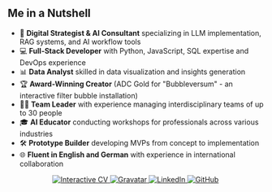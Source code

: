 ## Me in a Nutshell

- 🧠 **Digital Strategist & AI Consultant** specializing in LLM implementation, RAG systems, and AI workflow tools
- 💻 **Full-Stack Developer** with Python, JavaScript, SQL expertise and DevOps experience
- 📊 **Data Analyst** skilled in data visualization and insights generation
- 🏆 **Award-Winning Creator** (ADC Gold for "Bubbleversum" - an interactive filter bubble installation)
- 👨‍💼 **Team Leader** with experience managing interdisciplinary teams of up to 30 people
- 🎓 **AI Educator** conducting workshops for professionals across various industries
- 🛠️ **Prototype Builder** developing MVPs from concept to implementation
- 🌐 **Fluent in English and German** with experience in international collaboration


<p align="center">
  <a href="https://www.cgast.de">
    <img src="https://img.shields.io/badge/Interactive_CV-1095c1?style=for-the-badge&logo=read-the-docs&logoColor=white" alt="Interactive CV" />
  </a>
  <a href="https://gravatar.com/cgast">
    <img src="https://img.shields.io/badge/Gravatar-1E8CBE?style=for-the-badge&logo=gravatar&logoColor=white" alt="Gravatar" />
  </a>
  <a href="https://www.linkedin.com/in/cgast/">
    <img src="https://img.shields.io/badge/LinkedIn-0077B5?style=for-the-badge&logo=linkedin&logoColor=white" alt="LinkedIn" />
  </a>
  <a href="https://github.com/cgast">
    <img src="https://img.shields.io/badge/GitHub-181717?style=for-the-badge&logo=github&logoColor=white" alt="GitHub" />
  </a>
</p>
